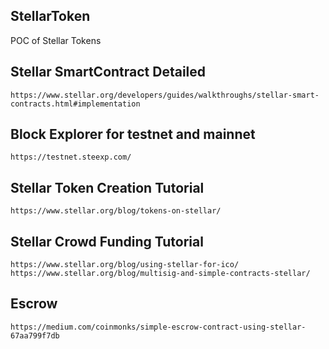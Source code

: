
## StellarToken

POC of Stellar Tokens

## Stellar SmartContract Detailed 
```
https://www.stellar.org/developers/guides/walkthroughs/stellar-smart-contracts.html#implementation
```

## Block Explorer for testnet and mainnet
```
https://testnet.steexp.com/
```

## Stellar Token Creation Tutorial
```
https://www.stellar.org/blog/tokens-on-stellar/
```

## Stellar Crowd Funding Tutorial
```
https://www.stellar.org/blog/using-stellar-for-ico/
https://www.stellar.org/blog/multisig-and-simple-contracts-stellar/
```
## Escrow
```
https://medium.com/coinmonks/simple-escrow-contract-using-stellar-67aa799f7db
```
